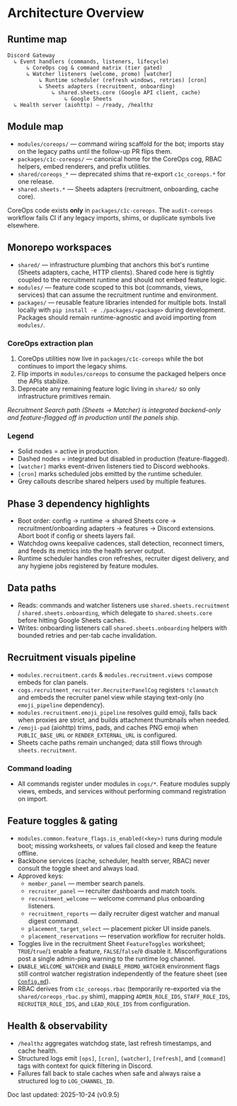 # Architecture Overview

## Runtime map
```
Discord Gateway
  ↳ Event handlers (commands, listeners, lifecycle)
      ↳ CoreOps cog & command matrix (tier gated)
      ↳ Watcher listeners (welcome, promo) [watcher]
          ↳ Runtime scheduler (refresh windows, retries) [cron]
          ↳ Sheets adapters (recruitment, onboarding)
              ↳ shared.sheets.core (Google API client, cache)
                  ↳ Google Sheets
  ↳ Health server (aiohttp) — /ready, /healthz
```

## Module map
- `modules/coreops/` — command wiring scaffold for the bot; imports stay on the legacy paths until the follow-up PR flips them.
- `packages/c1c-coreops/` — canonical home for the CoreOps cog, RBAC helpers, embed renderers, and prefix utilities.
- `shared/coreops_*` — deprecated shims that re-export `c1c_coreops.*` for one release.
- `shared.sheets.*` — Sheets adapters (recruitment, onboarding, cache core).

CoreOps code exists **only** in `packages/c1c-coreops`. The `audit-coreops` workflow
fails CI if any legacy imports, shims, or duplicate symbols live elsewhere.

## Monorepo workspaces
- `shared/` — infrastructure plumbing that anchors this bot's runtime
  (Sheets adapters, cache, HTTP clients). Shared code here is tightly coupled to
  the recruitment runtime and should not embed feature logic.
- `modules/` — feature code scoped to this bot (commands, views, services) that
  can assume the recruitment runtime and environment.
- `packages/` — reusable feature libraries intended for multiple bots. Install
  locally with `pip install -e ./packages/<package>` during development. Packages
  should remain runtime-agnostic and avoid importing from `modules/`.

### CoreOps extraction plan
1. CoreOps utilities now live in `packages/c1c-coreops` while the bot continues to import the legacy shims.
2. Flip imports in `modules/coreops` to consume the packaged helpers once the
   APIs stabilize.
3. Deprecate any remaining feature logic living in `shared/` so only
   infrastructure primitives remain.

_Recruitment Search path (Sheets → Matcher) is integrated backend-only and feature-flagged
off in production until the panels ship._

### Legend
- Solid nodes = active in production.
- Dashed nodes = integrated but disabled in production (feature-flagged).
- `[watcher]` marks event-driven listeners tied to Discord webhooks.
- `[cron]` marks scheduled jobs emitted by the runtime scheduler.
- Grey callouts describe shared helpers used by multiple features.

## Phase 3 dependency highlights
- Boot order: config → runtime → shared Sheets core → recruitment/onboarding adapters →
  features → Discord extensions. Abort boot if config or sheets layers fail.
- Watchdog owns keepalive cadences, stall detection, reconnect timers, and feeds its
  metrics into the health server output.
- Runtime scheduler handles cron refreshes, recruiter digest delivery, and any hygiene
  jobs registered by feature modules.

## Data paths
- Reads: commands and watcher listeners use `shared.sheets.recruitment` /
  `shared.sheets.onboarding`, which delegate to `shared.sheets.core` before
  hitting Google Sheets caches.
- Writes: onboarding listeners call `shared.sheets.onboarding` helpers with bounded retries and
  per-tab cache invalidation.

## Recruitment visuals pipeline
- `modules.recruitment.cards` & `modules.recruitment.views` compose embeds for clan panels.
- `cogs.recruitment_recruiter.RecruiterPanelCog` registers `!clanmatch` and embeds the
  recruiter panel view while staying text-only (no `emoji_pipeline` dependency).
- `modules.recruitment.emoji_pipeline` resolves guild emoji, falls back when proxies are strict,
  and builds attachment thumbnails when needed.
- `/emoji-pad` (aiohttp) trims, pads, and caches PNG emoji when `PUBLIC_BASE_URL` or
  `RENDER_EXTERNAL_URL` is configured.
- Sheets cache paths remain unchanged; data still flows through `sheets.recruitment`.

### Command loading
- All commands register under modules in `cogs/*`. Feature modules supply views, embeds,
  and services without performing command registration on import.

## Feature toggles & gating
- `modules.common.feature_flags.is_enabled(<key>)` runs during module boot; missing worksheets,
  or values fail closed and keep the feature offline.
- Backbone services (cache, scheduler, health server, RBAC) never consult the toggle
  sheet and always load.
- Approved keys:
  - `member_panel` — member search panels.
  - `recruiter_panel` — recruiter dashboards and match tools.
  - `recruitment_welcome` — welcome command plus onboarding listeners.
  - `recruitment_reports` — daily recruiter digest watcher and manual digest command.
  - `placement_target_select` — placement picker UI inside panels.
  - `placement_reservations` — reservation workflow for recruiter holds.
- Toggles live in the recruitment Sheet `FeatureToggles` worksheet; `TRUE`/`true`/`1`
  enable a feature, `FALSE`/`false`/`0` disable it. Misconfigurations post a single admin-ping warning to the runtime log
  channel.
- `ENABLE_WELCOME_WATCHER` and `ENABLE_PROMO_WATCHER` environment flags still control
  watcher registration independently of the feature sheet (see [`Config.md`](ops/Config.md#environment-keys)).
- RBAC derives from `c1c_coreops.rbac` (temporarily re-exported via the `shared/coreops_rbac.py` shim), mapping `ADMIN_ROLE_IDS`, `STAFF_ROLE_IDS`,
  `RECRUITER_ROLE_IDS`, and `LEAD_ROLE_IDS` from configuration.

## Health & observability
- `/healthz` aggregates watchdog state, last refresh timestamps, and cache health.
- Structured logs emit `[ops]`, `[cron]`, `[watcher]`, `[refresh]`, and `[command]` tags
  with context for quick filtering in Discord.
- Failures fall back to stale caches when safe and always raise a structured log to
  `LOG_CHANNEL_ID`.

Doc last updated: 2025-10-24 (v0.9.5)
